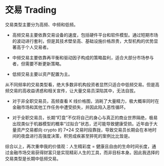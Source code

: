 # 交易 Trading

交易类型主要分为高频、中频和低频。

- 高频交易主要依靠交易设备的速度，包括硬件平台和软件模型。通过短期市场的波动进行套利，但是其技术壁垒高、基础设施价格昂贵，大型机构的优势显著高于个人交易者。

- 中频交易主要依靠再平衡和驱动因子构成的策略盈利，适合大部分市场参与者，但需要不断更新策略。

- 低频交易主要以资产配置为主。

从不同频率的交易类型看，绝大多数非机构投资者显然只适合中低频交易。但是高频交易的高收益诱惑和相关宣传，让大量交易员深陷其中，无法自拔。

- 对于非全职交易员，高频查看 K 线价格图，消耗了大量精力，极大概率同时在金融市场和其他工作任务中遭受损失，并因此陷入恶性循环。

- 对于全职交易员，长期“盯盘”不仅将自己的身心与真正的商业世界隔绝，极易出现类似于机器模型的概率“过拟合”状态，还可能导致健康受损。近年由于大量资产交易都向 crypto 的 7*24 交易时段靠拢，导致交易员长期会在本地时间的夜盘进行高强度决策，积劳成疾甚至猝死的案例比比皆是。

综合以上，再次重申我的价值观：人生精彩度 = 健康且自由的生命时间长度，通过金融市场交易获得财富只是实现精彩人生的工具，而非目标本身。因此我选择的交易类型是长期中低频交易。
